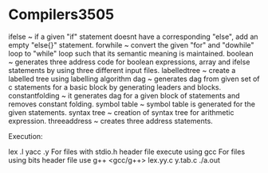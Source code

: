 # Compilers3505

ifelse ~ if a given "if" statement doesnt have a corresponding "else", add an empty "else{}" statement.
forwhile ~ convert the given "for" and "dowhile" loop to "while" loop such that its semantic meaning is maintained.
boolean ~ generates three address code for boolean expressions, array and ifelse statements by using three different input files.
labelledtree ~ create a labelled tree using labelling algorithm
dag ~ generates dag from given set of c statements for a basic block by generating leaders and blocks.
constantfolding ~ it generates dag for a given block of statements and removes constant folding.
symbol table ~ symbol table is generated for the given statements.
syntax tree ~ creation of syntax tree for arithmetic expression.
threeaddress ~ creates three address statements.


Execution:

lex <filename>.l
yacc <filename>.y
For files with stdio.h header file execute using gcc
For files using bits header file use g++
<gcc/g++> lex.yy.c y.tab.c
./a.out
